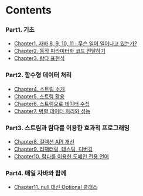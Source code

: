 # Contents

### Part1. 기초
- [Chapter1. 자바 8, 9, 10, 11 : 무슨 일이 일어나고 있는가?]()
- [Chapter2. 동작 파라미터화 코드 전달하기]()
- [Chapter3. 람다 표현식](https://github.com/banjjoknim/TIL/blob/master/Modern-Java-In-Action/src/Part1/Chapter3/Chapter3.md)

### Part2. 함수형 데이터 처리
- [Chapter4. 스트림 소개](https://github.com/banjjoknim/TIL/blob/master/Modern-Java-In-Action/src/Chapter4/Chapter4.md)
- [Chapter5. 스트림 활용](https://github.com/banjjoknim/TIL/blob/master/Modern-Java-In-Action/src/Chapter5/Chapter5.md)
- [Chapter6. 스트림으로 데이터 수집](https://github.com/banjjoknim/TIL/blob/master/Modern-Java-In-Action/src/Chapter6/Chapter6.md)
- [Chapter7. 병렬 데이터 처리와 성능](https://github.com/banjjoknim/TIL/blob/master/Modern-Java-In-Action/src/Chapter7/Chapter7.md)

### Part3. 스트림과 람다를 이용한 효과적 프로그래밍
- [Chapter8. 컬렉션 API 개선](https://github.com/banjjoknim/TIL/blob/master/Modern-Java-In-Action/src/Chapter8/Chapter8.md)
- [Chapter9. 리팩터링, 테스팅, 디버깅](https://github.com/banjjoknim/TIL/blob/master/Modern-Java-In-Action/src/Chapter9/Chapter9.md)
- [Chapter10. 람다를 이용한 도메인 전용 언어](https://github.com/banjjoknim/TIL/blob/master/Modern-Java-In-Action/src/Chapter10/Chapter10.md)

### Part4. 매일 자바와 함께
- [Chapter11. null 대신 Optional 클래스](https://github.com/banjjoknim/TIL/blob/master/Modern-Java-In-Action/src/Chapter11/Chapter11.md)